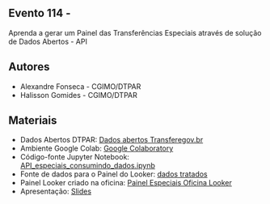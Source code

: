 ## Evento 114 - 
Aprenda a gerar um Painel das Transferências Especiais através de solução de Dados Abertos - API
## Autores
- Alexandre Fonseca - CGIMO/DTPAR
- Halisson Gomides - CGIMO/DTPAR
## Materiais
- Dados Abertos DTPAR: [Dados abertos Transferegov.br](https://www.gov.br/transferegov/pt-br/ferramentas-gestao/dados-abertos)
- Ambiente Google Colab: [Google Colaboratory](https://colab.research.google.com)
- Código-fonte Jupyter Notebook: [API_especiais_consumindo_dados.ipynb](https://github.com/dados-cgimo-dtpar/X_FNTU_2025/blob/main/Evento_114/API_especiais_consumindo_dados.ipynb)
- Fonte de dados para o Painel do Looker: [dados tratados](https://github.com/dados-cgimo-dtpar/X_FNTU_2025/blob/main/Evento_114/trans_especiais_2023_2024_tratado.xlsx)
- Painel Looker criado na oficina: [Painel Especiais Oficina Looker](https://lookerstudio.google.com/reporting/61200d10-df1e-4b52-b3e1-8073773a5a89)
- Apresentação: [Slides](https://github.com/dados-cgimo-dtpar/X_FNTU_2025/blob/main/Evento_114/X%20FNTU-Evento_114_slides.pptx)
